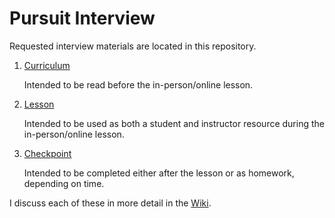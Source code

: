 # Pursuit Interview

Requested interview materials are located in this repository.

1. [Curriculum](./curriculum.md)

   Intended to be read before the in-person/online lesson.

1. [Lesson](./lesson.md)

   Intended to be used as both a student and instructor resource during the in-person/online lesson.

1. [Checkpoint](./checkpoint/instructions.md)

   Intended to be completed either after the lesson or as homework, depending on time.

I discuss each of these in more detail in the [Wiki](https://github.com/bwreid/pursuit-interview-lesson/wiki).
